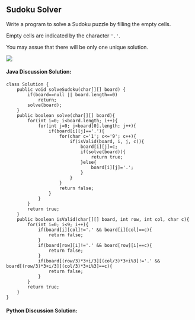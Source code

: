 ## Sudoku Solver

Write a program to solve a Sudoku puzzle by filling the empty cells.

Empty cells are indicated by the character `'.'`.

You may assue that there will be only one unique solution.

![](https://i.imgur.com/O2GGUCG.png)

#### Java Discussion Solution:

	class Solution {
	    public void solveSudoku(char[][] board) {
			if(board==null || board.length==0)
				return;
			solve(board);
		}
		public boolean solve(char[][] board){
			for(int i=0; i<board.length; i++){
				for(int j=0; j<board[0].length; j++){
					if(board[i][j]=='.'){
						for(char c='1'; c<='9'; c++){
							if(isValid(board, i, j, c)){
	                            board[i][j]=c;
								if(solve(board)){
									return true;
								}else{
									board[i][j]='.';
								}
							}
						}
						return false;
					}
				}
			}
			return true;
		}
		public boolean isValid(char[][] board, int row, int col, char c){
			for(int i=0; i<9; i++){
				if(board[i][col]!='.' && board[i][col]==c){
					return false;
				}
				if(board[row][i]!='.' && board[row][i]==c){
					return false;
				}
				if(board[(row/3)*3+i/3][(col/3)*3+i%3]!='.' && board[(row/3)*3+i/3][(col/3)*3+i%3]==c){
					return false;
				}
			}
			return true;
	    }
	}

#### Python Discussion Solution:

